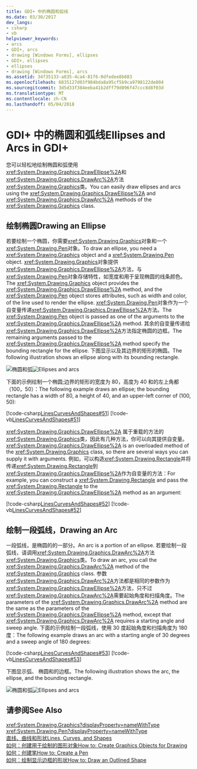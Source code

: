 ```yaml
---
title: GDI+ 中的椭圆和弧线
ms.date: 03/30/2017
dev_langs:
- csharp
- vb
helpviewer_keywords:
- arcs
- GDI+, arcs
- drawing [Windows Forms], ellipses
- GDI+, ellipses
- ellipses
- drawing [Windows Forms], arcs
ms.assetid: 34f35133-a835-4ca4-81f6-0dfedee8b683
ms.openlocfilehash: 6835127d03f984bda8a95cf5b9ca9798122de804
ms.sourcegitcommit: 3d5d33f384eeba41b2dff79d096f47ccc8d8f03d
ms.translationtype: MT
ms.contentlocale: zh-CN
ms.lasthandoff: 05/04/2018
---
```

# <a name="ellipses-and-arcs-in-gdi"></a><span data-ttu-id="f7df2-102">GDI+ 中的椭圆和弧线</span><span class="sxs-lookup"><span data-stu-id="f7df2-102">Ellipses and Arcs in GDI+</span></span>
<span data-ttu-id="f7df2-103">您可以轻松地绘制椭圆和弧使用<xref:System.Drawing.Graphics.DrawEllipse%2A>和<xref:System.Drawing.Graphics.DrawArc%2A>方法<xref:System.Drawing.Graphics>类。</span><span class="sxs-lookup"><span data-stu-id="f7df2-103">You can easily draw ellipses and arcs using the <xref:System.Drawing.Graphics.DrawEllipse%2A> and <xref:System.Drawing.Graphics.DrawArc%2A> methods of the <xref:System.Drawing.Graphics> class.</span></span>  
  
## <a name="drawing-an-ellipse"></a><span data-ttu-id="f7df2-104">绘制椭圆</span><span class="sxs-lookup"><span data-stu-id="f7df2-104">Drawing an Ellipse</span></span>  
 <span data-ttu-id="f7df2-105">若要绘制一个椭圆，你需要<xref:System.Drawing.Graphics>对象和一个<xref:System.Drawing.Pen>对象。</span><span class="sxs-lookup"><span data-stu-id="f7df2-105">To draw an ellipse, you need a <xref:System.Drawing.Graphics> object and a <xref:System.Drawing.Pen> object.</span></span> <span data-ttu-id="f7df2-106"><xref:System.Drawing.Graphics>对象提供<xref:System.Drawing.Graphics.DrawEllipse%2A>方法，与<xref:System.Drawing.Pen>对象存储特性，如宽度和用于呈现椭圆的线条颜色。</span><span class="sxs-lookup"><span data-stu-id="f7df2-106">The <xref:System.Drawing.Graphics> object provides the <xref:System.Drawing.Graphics.DrawEllipse%2A> method, and the <xref:System.Drawing.Pen> object stores attributes, such as width and color, of the line used to render the ellipse.</span></span> <span data-ttu-id="f7df2-107"><xref:System.Drawing.Pen>对象作为一个自变量传递<xref:System.Drawing.Graphics.DrawEllipse%2A>方法。</span><span class="sxs-lookup"><span data-stu-id="f7df2-107">The <xref:System.Drawing.Pen> object is passed as one of the arguments to the <xref:System.Drawing.Graphics.DrawEllipse%2A> method.</span></span> <span data-ttu-id="f7df2-108">其余的自变量传递给<xref:System.Drawing.Graphics.DrawEllipse%2A>方法指定椭圆的边框。</span><span class="sxs-lookup"><span data-stu-id="f7df2-108">The remaining arguments passed to the <xref:System.Drawing.Graphics.DrawEllipse%2A> method specify the bounding rectangle for the ellipse.</span></span> <span data-ttu-id="f7df2-109">下图显示以及其边界的矩形的椭圆。</span><span class="sxs-lookup"><span data-stu-id="f7df2-109">The following illustration shows an ellipse along with its bounding rectangle.</span></span>  
  
 <span data-ttu-id="f7df2-110">![椭圆和弧](../../../../docs/framework/winforms/advanced/media/aboutgdip02-art05.gif "Aboutgdip02_art05")</span><span class="sxs-lookup"><span data-stu-id="f7df2-110">![Ellipses and arcs](../../../../docs/framework/winforms/advanced/media/aboutgdip02-art05.gif "Aboutgdip02_art05")</span></span>  
  
 <span data-ttu-id="f7df2-111">下面的示例绘制一个椭圆;边界的矩形的宽度为 80，高度为 40 和的左上角都 （100，50）：</span><span class="sxs-lookup"><span data-stu-id="f7df2-111">The following example draws an ellipse; the bounding rectangle has a width of 80, a height of 40, and an upper-left corner of (100, 50):</span></span>  
  
 [!code-csharp[LinesCurvesAndShapes#51](../../../../samples/snippets/csharp/VS_Snippets_Winforms/LinesCurvesAndShapes/CS/Class1.cs#51)]
 [!code-vb[LinesCurvesAndShapes#51](../../../../samples/snippets/visualbasic/VS_Snippets_Winforms/LinesCurvesAndShapes/VB/Class1.vb#51)]  
  
 <span data-ttu-id="f7df2-112"><xref:System.Drawing.Graphics.DrawEllipse%2A> 属于重载的方法的<xref:System.Drawing.Graphics>类，因此有几种方法，你可以向其提供自变量。</span><span class="sxs-lookup"><span data-stu-id="f7df2-112"><xref:System.Drawing.Graphics.DrawEllipse%2A> is an overloaded method of the <xref:System.Drawing.Graphics> class, so there are several ways you can supply it with arguments.</span></span> <span data-ttu-id="f7df2-113">例如，可以构造<xref:System.Drawing.Rectangle>并将传递<xref:System.Drawing.Rectangle>到<xref:System.Drawing.Graphics.DrawEllipse%2A>作为自变量的方法：</span><span class="sxs-lookup"><span data-stu-id="f7df2-113">For example, you can construct a <xref:System.Drawing.Rectangle> and pass the <xref:System.Drawing.Rectangle> to the <xref:System.Drawing.Graphics.DrawEllipse%2A> method as an argument:</span></span>  
  
 [!code-csharp[LinesCurvesAndShapes#52](../../../../samples/snippets/csharp/VS_Snippets_Winforms/LinesCurvesAndShapes/CS/Class1.cs#52)]
 [!code-vb[LinesCurvesAndShapes#52](../../../../samples/snippets/visualbasic/VS_Snippets_Winforms/LinesCurvesAndShapes/VB/Class1.vb#52)]  
  
## <a name="drawing-an-arc"></a><span data-ttu-id="f7df2-114">绘制一段弧线，</span><span class="sxs-lookup"><span data-stu-id="f7df2-114">Drawing an Arc</span></span>  
 <span data-ttu-id="f7df2-115">一段弧线，是椭圆的的一部分。</span><span class="sxs-lookup"><span data-stu-id="f7df2-115">An arc is a portion of an ellipse.</span></span> <span data-ttu-id="f7df2-116">若要绘制一段弧线，请调用<xref:System.Drawing.Graphics.DrawArc%2A>方法<xref:System.Drawing.Graphics>类。</span><span class="sxs-lookup"><span data-stu-id="f7df2-116">To draw an arc, you call the <xref:System.Drawing.Graphics.DrawArc%2A> method of the <xref:System.Drawing.Graphics> class.</span></span> <span data-ttu-id="f7df2-117">参数<xref:System.Drawing.Graphics.DrawArc%2A>方法都是相同的参数作为<xref:System.Drawing.Graphics.DrawEllipse%2A>方法，只不过<xref:System.Drawing.Graphics.DrawArc%2A>需要起始角度和扫描角度。</span><span class="sxs-lookup"><span data-stu-id="f7df2-117">The parameters of the <xref:System.Drawing.Graphics.DrawArc%2A> method are the same as the parameters of the <xref:System.Drawing.Graphics.DrawEllipse%2A> method, except that <xref:System.Drawing.Graphics.DrawArc%2A> requires a starting angle and sweep angle.</span></span> <span data-ttu-id="f7df2-118">下面的示例绘制一段弧线，使用 30 度起始角度和扫描角度为 180 度：</span><span class="sxs-lookup"><span data-stu-id="f7df2-118">The following example draws an arc with a starting angle of 30 degrees and a sweep angle of 180 degrees:</span></span>  
  
 [!code-csharp[LinesCurvesAndShapes#53](../../../../samples/snippets/csharp/VS_Snippets_Winforms/LinesCurvesAndShapes/CS/Class1.cs#53)]
 [!code-vb[LinesCurvesAndShapes#53](../../../../samples/snippets/visualbasic/VS_Snippets_Winforms/LinesCurvesAndShapes/VB/Class1.vb#53)]  
  
 <span data-ttu-id="f7df2-119">下图显示弧、 椭圆和的边框。</span><span class="sxs-lookup"><span data-stu-id="f7df2-119">The following illustration shows the arc, the ellipse, and the bounding rectangle.</span></span>  
  
 <span data-ttu-id="f7df2-120">![椭圆和弧](../../../../docs/framework/winforms/advanced/media/aboutgdip02-art06.gif "Aboutgdip02_art06")</span><span class="sxs-lookup"><span data-stu-id="f7df2-120">![Ellipses and arcs](../../../../docs/framework/winforms/advanced/media/aboutgdip02-art06.gif "Aboutgdip02_art06")</span></span>  
  
## <a name="see-also"></a><span data-ttu-id="f7df2-121">请参阅</span><span class="sxs-lookup"><span data-stu-id="f7df2-121">See Also</span></span>  
 <xref:System.Drawing.Graphics?displayProperty=nameWithType>  
 <xref:System.Drawing.Pen?displayProperty=nameWithType>  
 [<span data-ttu-id="f7df2-122">直线、曲线和形状</span><span class="sxs-lookup"><span data-stu-id="f7df2-122">Lines, Curves, and Shapes</span></span>](../../../../docs/framework/winforms/advanced/lines-curves-and-shapes.md)  
 [<span data-ttu-id="f7df2-123">如何：创建用于绘制的图形对象</span><span class="sxs-lookup"><span data-stu-id="f7df2-123">How to: Create Graphics Objects for Drawing</span></span>](../../../../docs/framework/winforms/advanced/how-to-create-graphics-objects-for-drawing.md)  
 [<span data-ttu-id="f7df2-124">如何：创建笔</span><span class="sxs-lookup"><span data-stu-id="f7df2-124">How to: Create a Pen</span></span>](../../../../docs/framework/winforms/advanced/how-to-create-a-pen.md)  
 [<span data-ttu-id="f7df2-125">如何：绘制显示边框的形状</span><span class="sxs-lookup"><span data-stu-id="f7df2-125">How to: Draw an Outlined Shape</span></span>](../../../../docs/framework/winforms/advanced/how-to-draw-an-outlined-shape.md)
